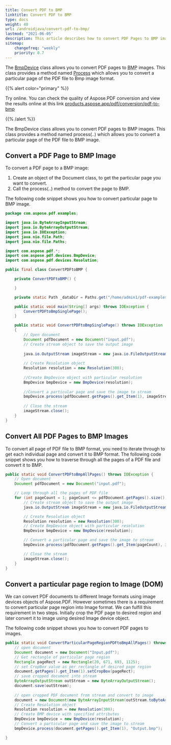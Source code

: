 ```yaml
---
title: Convert PDF to BMP 
linktitle: Convert PDF to BMP
type: docs
weight: 40
url: /androidjava/convert-pdf-to-bmp/
lastmod: "2021-06-05"
description: This article describes how to convert PDF Pages to BMP image, convert all Pages to BMP images and convert single PDF page to BMP image with Java.
sitemap:
    changefreq: "weekly"
    priority: 0.7
---
```


The [BmpDevice](https://apireference.aspose.com/pdf/net/aspose.pdf.devices/bmpdevice) class allows you to convert PDF pages to <abbr title="Bitmap Image File">BMP</abbr> images. This class provides a method named [Process](https://apireference.aspose.com/pdf/net/aspose.pdf.devices/bmpdevice/methods/process) which allows you to convert a particular page of the PDF file to Bmp image format.

{{% alert color="primary" %}}

Try online. You can check the quality of Aspose.PDF conversion and view the results online at this link [products.aspose.app/pdf/conversion/pdf-to-bmp](https://products.aspose.app/pdf/conversion/pdf-to-bmp)

{{% /alert %}}


The BmpDevice class allows you to convert PDF pages to BMP images. This class provides a method named process(..) which allows you to convert a particular page of the PDF file to BMP image.

## Convert a PDF Page to BMP Image

To convert a PDF page to a BMP image:

1. Create an object of the Document class, to get the particular page you want to convert.
1. Call the process(..) method to convert the page to BMP.

The following code snippet shows you how to convert particular page to BMP image.

```java
package com.aspose.pdf.examples;

import java.io.ByteArrayInputStream;
import java.io.ByteArrayOutputStream;
import java.io.IOException;
import java.nio.file.Path;
import java.nio.file.Paths;

import com.aspose.pdf.*;
import com.aspose.pdf.devices.BmpDevice;
import com.aspose.pdf.devices.Resolution;

public final class ConvertPDFtoBMP {

    private ConvertPDFtoBMP() {

    }

    private static Path _dataDir = Paths.get("/home/admin1/pdf-examples/Samples");

    public static void main(String[] args) throws IOException {
        ConvertPDFtoBmpSinglePage();
    }

    public static void ConvertPDFtoBmpSinglePage() throws IOException
    {
        // Open document
        Document pdfDocument = new Document("input.pdf");
        // Create stream object to save the output image
        
        java.io.OutputStream imageStream = new java.io.FileOutputStream(Paths.get(_dataDir.toString(), "Converted_Image.bmp").toString());
        
        // Create Resolution object
        Resolution resolution = new Resolution(300);
        
        //Create BmpDevice object with particular resolution
        BmpDevice bmpDevice = new BmpDevice(resolution);
        
        //Convert a particular page and save the image to stream
        bmpDevice.process(pdfDocument.getPages().get_Item(1), imageStream);
        
        // Close the stream
        imageStream.close();
    }
}
```

## Convert All PDF Pages to BMP Images

To convert all page of PDF file to BMP format, you need to iterate through to get each individual page and convert it to BMP format. The following code snippet shows you how to traverse through all the pages of a PDF file and convert it to BMP.

```java
public static void ConvertPDFtoBmpAllPages() throws IOException {
    // Open document
    Document pdfDocument = new Document("input.pdf");

    // Loop through all the pages of PDF file
    for (int pageCount = 1; pageCount <= pdfDocument.getPages().size(); pageCount++) {
        // Create stream object to save the output image
        java.io.OutputStream imageStream = new java.io.FileOutputStream("Converted_Image" + pageCount + ".bmp");

        // Create Resolution object
        Resolution resolution = new Resolution(300);
        // Create BmpDevice object with particular resolution
        BmpDevice bmpDevice = new BmpDevice(resolution);

        // Convert a particular page and save the image to stream
        bmpDevice.process(pdfDocument.getPages().get_Item(pageCount), imageStream);

        // Close the stream
        imageStream.close();
    }
}
```

## Convert a particular page region to Image (DOM)

We can convert PDF documents to different Image formats using image devices objects of Aspose.PDF. However sometimes there is a requirement to convert particular page region into Image format. We can fulfill this requirement in two steps. Initially crop the PDF page to desired region and later convert it to image using desired Image device object.

The following code snippet shows you how to convert PDF pages to images.

```java
public static void ConvertParticularPageRegionPDFtoBmpAllPages() throws IOException {
    // open document
    Document document = new Document("Input.pdf");
    // Get rectangle of particular page region
    Rectangle pageRect = new Rectangle(20, 671, 693, 1125);
    // set CropBox value as per rectangle of desired page region
    document.getPages().get_Item(1).setCropBox(pageRect);
    // save cropped document into stream
    ByteArrayOutputStream outStream = new ByteArrayOutputStream();
    document.save(outStream);
    
    // open cropped PDF document from stream and convert to image
    document = new Document(new ByteArrayInputStream(outStream.toByteArray()));
    // Create Resolution object
    Resolution resolution = new Resolution(300);
    // Create BMP device with specified attributes
    BmpDevice bmpDevice = new BmpDevice(resolution);
    // Convert a particular page and save the image to stream
    bmpDevice.process(document.getPages().get_Item(1), "Output.bmp");

}
```